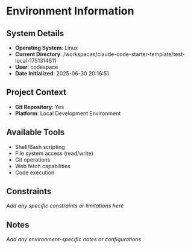 <!-- This file gives specific information about the environment that Claude is running in -->

# Environment Information

## System Details
- **Operating System**: Linux
- **Current Directory**: /workspaces/claude-code-starter-template/test-local-1751314611
- **User**: codespace
- **Date Initialized**: 2025-06-30 20:16:51

## Project Context
- **Git Repository**: Yes
- **Platform**: Local Development Environment

## Available Tools
- Shell/Bash scripting
- File system access (read/write)
- Git operations
- Web fetch capabilities
- Code execution

## Constraints
_Add any specific constraints or limitations here_

## Notes
_Add any environment-specific notes or configurations_
